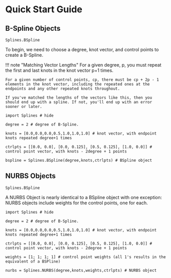 # Quick Start Guide

## B-Spline Objects

```@docs
Splines.BSpline
```

To begin, we need to choose a degree, knot vector, and control points to create a B-Spline.

!!! note "Matching Vector Lengths"
    For a given degree, p, you must repeat the first and last knots in the knot vector p+1 times.

    For a given number of control points, cp, there must be cp + 2p - 1 elements in the knot vector, including the repeated ones at the endpoints and any other repeated knots throughout.

    If you've matched the lengths of the vectors like this, then you should end up with a spline. If not, you'll end up with an error sooner or later.

```@example
import Splines # hide

degree = 2 # degree of B-Spline.

knots = [0.0,0.0,0.0,0.5,1.0,1.0,1.0] # knot vector, with endpoint knots repeated degree+1 times

ctrlpts = [[0.0, 0.0], [0.0, 0.125], [0.5, 0.125], [1.0, 0.0]] # control point vector, with knots - 2degree + 1 points

bspline = Splines.BSpline(degree,knots,ctrlpts) # BSpline object
```







## NURBS Objects
```@docs
Splines.BSpline
```

A NURBS Object is nearly identical to a BSpline object with one exception: NURBS objects include weights for the control points, one for each.

```@example
import Splines # hide

degree = 2 # degree of B-Spline.

knots = [0.0,0.0,0.0,0.5,1.0,1.0,1.0] # knot vector, with endpoint knots repeated degree+1 times

ctrlpts = [[0.0, 0.0], [0.0, 0.125], [0.5, 0.125], [1.0, 0.0]] # control point vector, with knots - 2degree + 1 points

weights = [1; 1; 1; 1] # control point weights (all 1's results in the equivalent of a BSPline)

nurbs = Splines.NURBS(degree,knots,weights,ctrlpts) # NURBS object
```